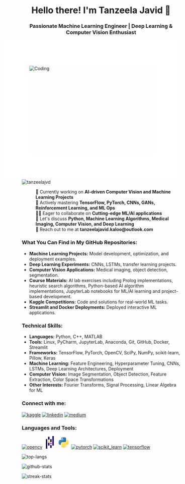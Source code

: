 <h1 align="center">Hello there! I'm Tanzeela Javid 👋</h1>
<h3 align="center">Passionate Machine Learning Engineer | Deep Learning & Computer Vision Enthusiast</h3>

<img align="right" alt="Coding" height="280" width="400" src="https://cdn.dribbble.com/users/331265/screenshots/2498700/ana-d-small.gif" style="border: 80px solid #ffffff;">

<p align="left"> <img src="https://komarev.com/ghpvc/?username=tanzeelajvd&label=Profile%20views&color=0e75b6&style=flat" alt="tanzeelajvd" /> </p>

<ul style="list-style-type: none; margin-left: 20px;">
    <li>🔬 Currently working on <strong>AI-driven Computer Vision and Machine Learning Projects</strong></li>
    <li>🌱 Actively mastering <strong>TensorFlow, PyTorch, CNNs, GANs, Reinforcement Learning, and ML Ops</strong></li>
    <li>👯‍♀️ Eager to collaborate on <strong>Cutting-edge ML/AI applications</strong></li>
    <li>💬 Let's discuss <strong>Python, Machine Learning Algorithms, Medical Imaging, Computer Vision, and Deep Learning</strong></li>
    <li>📢 Reach out to me at <strong>tanzeelajavid.kaloo@outlook.com</strong></li>
</ul>

### What You Can Find in My GitHub Repositories:
- **Machine Learning Projects:** Model development, optimization, and deployment examples.
- **Deep Learning Experiments:** CNNs, LSTMs, transfer learning projects.
- **Computer Vision Applications:** Medical imaging, object detection, segmentation.
- **Course Materials:** AI lab exercises including Prolog implementations, heuristic search algorithms, Python-based AI algorithm implementations, JupyterLab notebooks for ML/AI learning and project-based development.
- **Kaggle Competitions:** Code and solutions for real-world ML tasks.
- **Streamlit and Docker Deployments:** Deployed interactive ML applications.

### Technical Skills:
- **Languages:** Python, C++, MATLAB
- **Tools:** Linux, PyCharm, JupyterLab, Anaconda, Git, GitHub, Docker, Streamlit
- **Frameworks:** TensorFlow, PyTorch, OpenCV, SciPy, NumPy, scikit-learn, Pillow, Keras
- **Machine Learning:** Feature Engineering, Hyperparameter Tuning, CNNs, LSTMs, Deep Learning Architectures, Deployment
- **Computer Vision:** Image Segmentation, Object Detection, Feature Extraction, Color Space Transformations
- **Other Interests:** Fourier Transforms, Signal Processing, Linear Algebra for ML

<h3 align="left">Connect with me:</h3>
<p align="left">
<a href="https://kaggle.com/tanzeelajavid" target="blank"><img align="center" src="https://raw.githubusercontent.com/rahuldkjain/github-profile-readme-generator/master/src/images/icons/Social/kaggle.svg" alt="kaggle" height="30" width="40" /></a>
<a href="https://www.linkedin.com/in/tanzeela-javid-k-57686712a/" target="blank"><img align="center" src="https://raw.githubusercontent.com/rahuldkjain/github-profile-readme-generator/master/src/images/icons/Social/linked-in-alt.svg" alt="linkedin" height="30" width="40" /></a>
<a href="https://medium.com/@tanzeela.jvd" target="blank"><img align="center" src="https://raw.githubusercontent.com/rahuldkjain/github-profile-readme-generator/master/src/images/icons/Social/medium.svg" alt="medium" height="30" width="40" /></a>
</p>

<h3 style="text-align: left;">Languages and Tools:</h3>
<p style="text-align: left;">
    <a href="https://opencv.org/" target="_blank"><img src="https://www.vectorlogo.zone/logos/opencv/opencv-icon.svg" alt="opencv" width="40" height="40"/></a>
    <a href="https://pandas.pydata.org/" target="_blank"><img src="https://raw.githubusercontent.com/devicons/devicon/master/icons/pandas/pandas-original.svg" alt="pandas" width="40" height="40"/></a>
    <a href="https://www.python.org" target="_blank"><img src="https://raw.githubusercontent.com/devicons/devicon/master/icons/python/python-original.svg" alt="python" width="40" height="40"/></a>
    <a href="https://pytorch.org/" target="_blank"><img src="https://www.vectorlogo.zone/logos/pytorch/pytorch-icon.svg" alt="pytorch" width="40" height="40"/></a>
    <a href="https://scikit-learn.org/" target="_blank"><img src="https://upload.wikimedia.org/wikipedia/commons/0/05/Scikit_learn_logo_small.svg" alt="scikit_learn" width="40" height="40"/></a>
    <a href="https://www.tensorflow.org" target="_blank"><img src="https://www.vectorlogo.zone/logos/tensorflow/tensorflow-icon.svg" alt="tensorflow" width="40" height="40"/></a>
</p>

<p align="left">
<img src="https://github-readme-stats.vercel.app/api/top-langs/?username=tanzeelajvd&layout=compact&theme=dark" alt="top-langs" />
</p>

<p align="left">
<img src="https://github-readme-stats.vercel.app/api?username=tanzeelajvd&show_icons=true&theme=dark" alt="github-stats" />
</p>

<p align="left">
<img src="https://github-readme-streak-stats.herokuapp.com/?user=tanzeelajvd&theme=dark" alt="streak-stats" />
</p>
